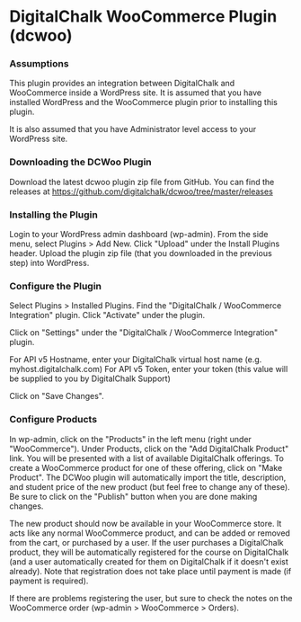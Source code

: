 DigitalChalk WooCommerce Plugin (dcwoo)
========================================

### Assumptions

This plugin provides an integration between DigitalChalk and WooCommerce inside a WordPress site.  It is assumed that you have installed WordPress and the WooCommerce plugin prior to installing this plugin.

It is also assumed that you have Administrator level access to your WordPress site.

### Downloading the DCWoo Plugin

Download the latest dcwoo plugin zip file from GitHub.  You can find the releases at https://github.com/digitalchalk/dcwoo/tree/master/releases


### Installing the Plugin

Login to your WordPress admin dashboard (wp-admin).  From the side menu, select Plugins > Add New.  Click "Upload" under the Install Plugins header.  Upload the plugin zip file (that you downloaded in the previous step) into WordPress.

### Configure the Plugin

Select Plugins > Installed Plugins.  Find the "DigitalChalk / WooCommerce Integration" plugin.  Click "Activate" under the plugin.

Click on "Settings" under the "DigitalChalk / WooCommerce Integration" plugin.

For API v5 Hostname, enter your DigitalChalk virtual host name (e.g. myhost.digitalchalk.com)
For API v5 Token, enter your token (this value will be supplied to you by DigitalChalk Support)

Click on "Save Changes".

### Configure Products

In wp-admin, click on the "Products" in the left menu (right under "WooCommerce").  Under Products, click on the "Add DigitalChalk Product" link.  You will be presented with a list of available DigitalChalk offerings.  To create a WooCommerce product for one of these offering, click on "Make Product".  The DCWoo plugin will automatically import the title, description, and student price of the new product (but feel free to change any of these).  Be sure to click on the "Publish" button when you are done making changes.

The new product should now be available in your WooCommerce store.  It acts like any normal WooCommerce product, and can be added or removed from the cart, or purchased by a user.  If the user purchases a DigitalChalk product, they will be automatically registered for the course on DigitalChalk (and a user automatically created for them on DigitalChalk if it doesn't exist already).  Note that registration does not take place until payment is made (if payment is required).

If there are problems registering the user, but sure to check the notes on the WooCommerce order (wp-admin > WooCommerce > Orders).
















